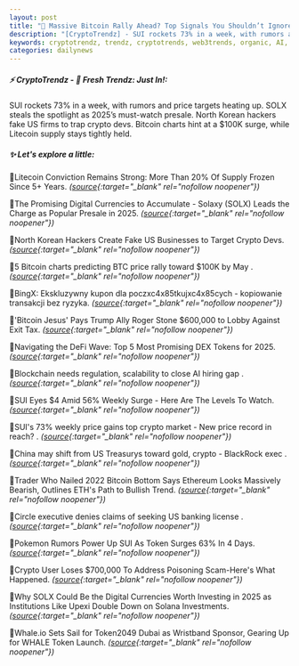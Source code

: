 ```yaml
---
layout: post
title: "🌌 Massive Bitcoin Rally Ahead? Top Signals You Shouldn’t Ignore Bitcoin News"
description: "[CryptoTrendz] - SUI rockets 73% in a week, with rumors and price targets heating up. SOLX steals the spotlight as 2025’s must-watch presale. North Korean hackers fake US firms to trap crypto devs. Bitcoin charts hint at a $100K surge, while Litecoin supply stays tightly held."
keywords: cryptotrendz, trendz, cryptotrends, web3trends, organic, AI, Crypto, Ethereum, BlackRock, market, Token, Digital, Bitcoin, Trump, banking, Dubai, BTC
categories: dailynews
---
```


##### ⚡ CryptoTrendz - 📌 *Fresh Trendz: Just In!:*

SUI rockets 73% in a week, with rumors and price targets heating up. SOLX steals the spotlight as 2025’s must-watch presale. North Korean hackers fake US firms to trap crypto devs. Bitcoin charts hint at a $100K surge, while Litecoin supply stays tightly held.

##### ✨ *Let's explore a little:*


🔹Litecoin Conviction Remains Strong: More Than 20% Of Supply Frozen Since 5+ Years. *([source](https://s.avyag.com/zw4h){:target="_blank" rel="nofollow noopener"})*

🔹The Promising Digital Currencies to Accumulate - Solaxy (SOLX) Leads the Charge as Popular Presale in 2025. *([source](https://s.avyag.com/yntg){:target="_blank" rel="nofollow noopener"})*

🔹North Korean Hackers Create Fake US Businesses to Target Crypto Devs. *([source](https://s.avyag.com/lpbk){:target="_blank" rel="nofollow noopener"})*

🔹5 Bitcoin charts predicting BTC price rally toward $100K by May . *([source](https://s.avyag.com/55ln){:target="_blank" rel="nofollow noopener"})*

🔹BingX: Ekskluzywny kupon dla poczxc4x85tkujxc4x85cych - kopiowanie transakcji bez ryzyka. *([source](https://s.avyag.com/23l9){:target="_blank" rel="nofollow noopener"})*

🔹'Bitcoin Jesus' Pays Trump Ally Roger Stone $600,000 to Lobby Against Exit Tax. *([source](https://s.avyag.com/f3if){:target="_blank" rel="nofollow noopener"})*

🔹Navigating the DeFi Wave: Top 5 Most Promising DEX Tokens for 2025. *([source](https://s.avyag.com/gksg){:target="_blank" rel="nofollow noopener"})*

🔹Blockchain needs regulation, scalability to close AI hiring gap . *([source](https://s.avyag.com/zr9r){:target="_blank" rel="nofollow noopener"})*

🔹SUI Eyes $4 Amid 56% Weekly Surge - Here Are The Levels To Watch. *([source](https://s.avyag.com/u3kj){:target="_blank" rel="nofollow noopener"})*

🔹SUI's 73% weekly price gains top crypto market - New price record in reach? . *([source](https://s.avyag.com/ks7i){:target="_blank" rel="nofollow noopener"})*

🔹China may shift from US Treasurys toward gold, crypto - BlackRock exec . *([source](https://s.avyag.com/6tm2){:target="_blank" rel="nofollow noopener"})*

🔹Trader Who Nailed 2022 Bitcoin Bottom Says Ethereum Looks Massively Bearish, Outlines ETH's Path to Bullish Trend. *([source](https://s.avyag.com/th39){:target="_blank" rel="nofollow noopener"})*

🔹Circle executive denies claims of seeking US banking license . *([source](https://s.avyag.com/h0x4){:target="_blank" rel="nofollow noopener"})*

🔹Pokemon Rumors Power Up SUI As Token Surges 63% In 4 Days. *([source](https://s.avyag.com/dikt){:target="_blank" rel="nofollow noopener"})*

🔹Crypto User Loses $700,000 To Address Poisoning Scam-Here's What Happened. *([source](https://s.avyag.com/3l29){:target="_blank" rel="nofollow noopener"})*

🔹Why SOLX Could Be the Digital Currencies Worth Investing in 2025 as Institutions Like Upexi Double Down on Solana Investments. *([source](https://s.avyag.com/zu64){:target="_blank" rel="nofollow noopener"})*

🔹Whale.io Sets Sail for Token2049 Dubai as Wristband Sponsor, Gearing Up for WHALE Token Launch. *([source](https://s.avyag.com/hj4d){:target="_blank" rel="nofollow noopener"})*
